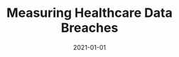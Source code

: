 ---
title: "Measuring Healthcare Data Breaches"
collection: publications
permalink: /publication/2021-01-01-Measuring-Healthcare-Data-Breaches
date: 2021-01-01
venue: 'In the proceedings of Information Security Applications - 22nd International Conference, WISA 2021, Jeju Island, South Korea, August 11-13, 2021, Revised Selected Papers'
paperurl: 'https://doi.org/10.1007/978-3-030-89432-0\_22'
citation: ' Mohammed Alkinoon,  Sung Choi,  David Mohaisen, &quot;Measuring Healthcare Data Breaches.&quot; In the proceedings of Information Security Applications - 22nd International Conference, WISA 2021, Jeju Island, South Korea, August 11-13, 2021, Revised Selected Papers, 2021.'
---